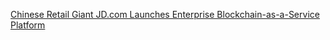 [Chinese Retail Giant JD.com Launches Enterprise Blockchain-as-a-Service Platform](https://cointelegraph.com/news/chinese-retail-giant-jdcom-launches-enterprise-blockchain-as-a-service-platform)